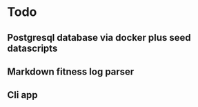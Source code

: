 # Todo

## Postgresql database via docker plus seed datascripts

## Markdown fitness log parser

## Cli app




 

```

